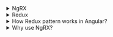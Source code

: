 <details>
<summary>NgRX</summary>

- NgRx is a framework for building reactive applications in Angular.
- Inspired by Redux pattern.
- Used for state management in angular projects.

</details>

<details>
<summary>Redux</summary>
Redux is a pattern and library for managing and updating application state, using events called "actions".
</details>

<details>
<summary>How Redux pattern works in Angular?</summary>

- Component dispactes an action. (Button click)
- Reducer takes that action and fetch the old state from store and create a new state out of it. 
- This new state is added in store. 
- Whenever a new state is added, component is notified using a selector. 

</details>

<details>
<summary>Why use NgRX?</summary>

- Without NGRX we can also do this, using services. But when project grows bigger we have a lot of service. Instead of having many services we can have a centralized store to manage the state.

- Also instead of making repetative HTTP calls to a server to the fetch same data (a common scenario), this data can be stored in the store and can be retrieved from there whenever needed. 
</details>